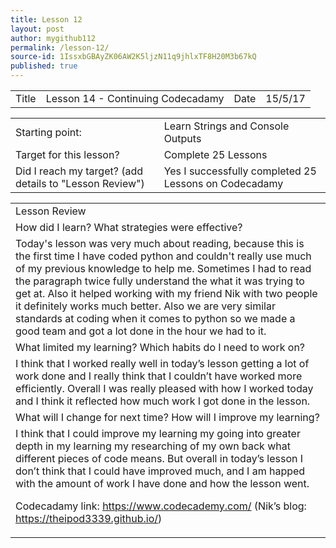 ```yaml
---
title: Lesson 12
layout: post
author: mygithub112
permalink: /lesson-12/
source-id: 1IssxbGBAyZK06AW2K5ljzN11q9jhlxTF8H20M3b67kQ
published: true
---
```

<table>
  <tr>
    <td>Title</td>
    <td>Lesson 14 - Continuing Codecadamy</td>
    <td>Date</td>
    <td>15/5/17</td>
  </tr>
</table>


<table>
  <tr>
    <td>Starting point:</td>
    <td>Learn Strings and Console Outputs</td>
  </tr>
  <tr>
    <td>Target for this lesson?</td>
    <td>Complete 25 Lessons</td>
  </tr>
  <tr>
    <td>Did I reach my target? 
(add details to "Lesson Review")</td>
    <td> Yes I successfully completed 25 Lessons on Codecadamy</td>
  </tr>
</table>


<table>
  <tr>
    <td>Lesson Review</td>
  </tr>
  <tr>
    <td>How did I learn? What strategies were effective? </td>
  </tr>
  <tr>
    <td>Today's lesson was very much about reading, because this is the first time I have coded python and couldn't really use much of my previous knowledge to help me. Sometimes I had to read the paragraph twice fully understand the what it was trying to get at. Also it helped working with my friend Nik with two people it definitely works much better. Also we are very similar standards at coding when it comes to python so we made a good team and got a lot done in the hour we had to it.</td>
  </tr>
  <tr>
    <td>What limited my learning? Which habits do I need to work on? </td>
  </tr>
  <tr>
    <td>I think that I worked really well in today’s lesson getting a lot of work done and I really think that I couldn’t have worked more efficiently. Overall I was really pleased with how I worked today and I think it reflected how much work I got done in the lesson.</td>
  </tr>
  <tr>
    <td>What will I change for next time? How will I improve my learning?</td>
  </tr>
  <tr>
    <td>I think that I could improve my learning my going into greater depth in my learning my researching of my own back what different pieces of code means. But overall in today’s lesson I don’t think that I could have improved much, and I am happed with the amount of work I have done and how the lesson went.

Codecadamy link: https://www.codecademy.com/
(Nik’s blog: https://theipod3339.github.io/) </td>
  </tr>
</table>



